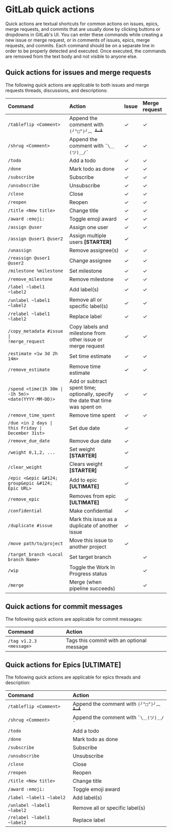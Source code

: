 # GitLab quick actions

Quick actions are textual shortcuts for common actions on issues, epics, merge requests,
and commits that are usually done by clicking buttons or dropdowns in GitLab's UI.
You can enter these commands while creating a new issue or merge request, or
in comments of issues, epics, merge requests, and commits. Each command should be
on a separate line in order to be properly detected and executed. Once executed,
the commands are removed from the text body and not visible to anyone else.

## Quick actions for issues and merge requests

The following quick actions are applicable to both issues and merge requests threads,
discussions, and descriptions:

| Command                    | Action                         | Issue | Merge request |
|:---------------------------|:------------------------------ |:------|:--------------|
| `/tableflip <Comment>`     | Append the comment with `(╯°□°)╯︵ ┻━┻` | ✓ | ✓        |
| `/shrug <Comment>`         | Append the comment with `¯\＿(ツ)＿/¯` | ✓ | ✓         |
| `/todo`                    | Add a todo                     | ✓     | ✓             |
| `/done`                    | Mark todo as done              | ✓     | ✓             |
| `/subscribe`               | Subscribe                      | ✓     | ✓             |
| `/unsubscribe`             | Unsubscribe                    | ✓     | ✓             |
| `/close`                   | Close                          | ✓     | ✓             |
| `/reopen`                  | Reopen                         | ✓     | ✓             |
| `/title <New title>`       | Change title                   | ✓     |  ✓            |
| `/award :emoji:`           | Toggle emoji award             | ✓     | ✓             |
| `/assign @user`            | Assign one user                | ✓     | ✓             |
| `/assign @user1 @user2`    | Assign multiple users **[STARTER]** | ✓ |              |
| `/unassign`                | Remove assignee(s)             | ✓     | ✓             |
| `/reassign @user1 @user2`  | Change assignee                | ✓     | ✓             |
| `/milestone %milestone`    | Set milestone                  | ✓     | ✓             |
| `/remove_milestone`        | Remove milestone               | ✓     | ✓             |
| `/label ~label1 ~label2`   | Add label(s)                   | ✓     | ✓             |
| `/unlabel ~label1 ~label2` | Remove all or specific label(s)| ✓     | ✓             |
| `/relabel ~label1 ~label2` | Replace label                  | ✓     | ✓             |
| <code>/copy_metadata #issue &#124; !merge_request</code> | Copy labels and milestone from other issue or merge request | ✓     | ✓             |
| <code>/estimate &lt;1w 3d 2h 14m&gt;</code> | Set time estimate | ✓     | ✓             |
| `/remove_estimate`       | Remove time estimate             | ✓     | ✓             |
| <code>/spend &lt;time(1h 30m &#124; -1h 5m)&gt; &lt;date(YYYY-MM-DD)&gt;</code> | Add or subtract spent time; optionally, specify the date that time was spent on | ✓     | ✓             |
| `/remove_time_spent`       | Remove time spent              | ✓     | ✓             |
| <code>/due &lt;in 2 days &#124; this Friday &#124; December 31st&gt;</code>| Set due date | ✓ |
| `/remove_due_date`         | Remove due date                | ✓     |               |
| `/weight 0,1,2, ...`       | Set weight **[STARTER]**       | ✓     |               |
| `/clear_weight`            | Clears weight **[STARTER]**    | ✓     |               |
| `/epic <&epic &#124; group&epic &#124; Epic URL>` | Add to epic **[ULTIMATE]** | ✓ |             |
| `/remove_epic`             | Removes from epic **[ULTIMATE]** | ✓   |               |
| `/confidential`            | Make confidential              | ✓     |               |
| `/duplicate #issue`        | Mark this issue as a duplicate of another issue | ✓    |
| `/move path/to/project`    | Move this issue to another project | ✓ |               |
| `/target_branch <Local branch Name>` | Set target branch    |       | ✓             |
| `/wip`                     | Toggle the Work In Progress status |   | ✓             |
| `/merge`                   | Merge (when pipeline succeeds) |       | ✓             |


## Quick actions for commit messages

The following quick actions are applicable for commit messages:

| Command                 | Action                                    |
|:------------------------|:------------------------------------------|
| `/tag v1.2.3 <message>` | Tags this commit with an optional message |

## Quick actions for Epics **[ULTIMATE]**

The following quick actions are applicable for epics threads and description:

| Command                    | Action                                  |
|:---------------------------|:----------------------------------------|
| `/tableflip <Comment>`     | Append the comment with `(╯°□°)╯︵ ┻━┻` |
| `/shrug <Comment>`         | Append the comment with `¯\＿(ツ)＿/¯`  |
| `/todo`                    | Add a todo                              |
| `/done`                    | Mark todo as done                       |
| `/subscribe`               | Subscribe                               |
| `/unsubscribe`             | Unsubscribe                             |
| `/close`                   | Close                                   |
| `/reopen`                  | Reopen                                  |
| `/title <New title>`       | Change title                            |
| `/award :emoji:`           | Toggle emoji award                      |
| `/label ~label1 ~label2`   | Add label(s)                            |
| `/unlabel ~label1 ~label2` | Remove all or specific label(s)         |
| `/relabel ~label1 ~label2` | Replace label                           |
